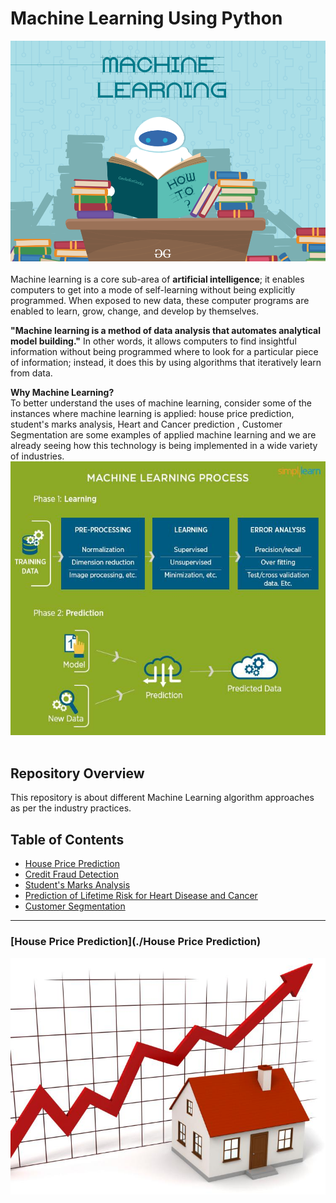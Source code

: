 # Machine Learning Using Python
![image.png](image/machineLearning3.png)<br><br>
Machine learning is a core sub-area of __artificial intelligence__; it enables computers to get into a mode of self-learning without 
being explicitly programmed. When exposed to new data, these computer programs are enabled to learn, grow, change, and develop
by themselves.<br>

__"Machine learning is a method of data analysis that automates analytical model building."__ In other words, it allows computers to find insightful information without being programmed where to look for a particular piece of information; instead, it does this by using algorithms that iteratively learn from data.<br>

__Why Machine Learning?__<br>
To better understand the uses of machine learning, consider some of the instances where machine learning is applied: house price prediction, student's marks analysis, Heart and Cancer prediction , Customer Segmentation are some examples of applied machine learning and we are already seeing how this technology is being implemented in a wide variety of industries.<br>
![image.png](image/machine-learning-process.jpeg)<br><br>

## Repository Overview
This repository is about different Machine Learning algorithm approaches as per the industry practices.

## Table of Contents
- [House Price Prediction](#section1)<br>
- [Credit Fraud Detection](#section2)<br>
- [Student's Marks Analysis](#section3)<br>
- [Prediction of Lifetime Risk for Heart Disease and Cancer ](#section4)<br>
- [Customer Segmentation](#section5)<br>

___
<a id=section1></a>
### [House Price Prediction](./House Price Prediction)
![image.jpg](image/House.jpg)<br><br>
